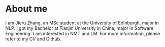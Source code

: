 # About me  
I am Jieru Zhang, an MSc student at the University of Edinburgh, major in NLP. I got my Bachelor at Tianjin University in China, major in Software Engineering. I am interested in NMT and LM. For more information, please refer to my CV and Github.